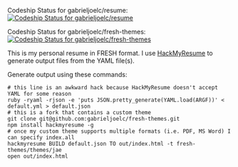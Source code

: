 Codeship Status for gabrieljoelc/resume: [ ![Codeship Status for gabrieljoelc/resume](https://app.codeship.com/projects/bdde7d00-5339-0135-6a9a-3e11013d5227/status?branch=master)](https://app.codeship.com/projects/234886)

Codeship Status for gabrieljoelc/fresh-themes: [ ![Codeship Status for gabrieljoelc/fresh-themes](https://app.codeship.com/projects/acdce700-5346-0135-125a-62c2a1758ec6/status?branch=master)](https://app.codeship.com/projects/234906)

This is my personal resume in FRESH format. I use [HackMyResume](https://github.com/hacksalot/HackMyResume) to generate output files from the YAML file(s).

Generate output using these commands:
```
# this line is an awkward hack because HackMyResume doesn't accept YAML for some reason
ruby -ryaml -rjson -e 'puts JSON.pretty_generate(YAML.load(ARGF))' < default.yml > default.json
# this is a fork that contains a custom theme
git clone git@github.com:gabrieljoelc/fresh-themes.git
npm install hackmyresume -g
# once my custom theme supports multiple formats (i.e. PDF, MS Word) I can specify index.all
hackmyresume BUILD default.json TO out/index.html -t fresh-themes/themes/jae
open out/index.html
```
